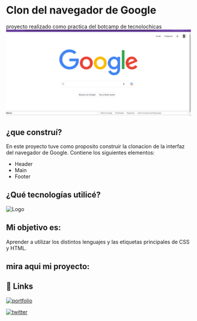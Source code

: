 # Clon del navegador de Google

proyecto realizado como practica del botcamp de tecnolochicas
![Captura Clon Google](cloncap.png)
## ¿que construí?

En este proyecto tuve como proposito construir la clonacion de la interfaz del navegador de Google.
Contiene los siguientes elementos:

* Header
* Main
* Footer

## ¿Qué tecnologías utilicé?

![Logo](https://logodix.com/logo/470216.png)

## Mi objetivo es:

Aprender a utilizar los distintos lenguajes y las etiquetas principales de CSS y HTML.

## mira aqui mi proyecto:

## 🔗 Links
[![portfolio](https://img.shields.io/badge/my_portfolio-000?style=for-the-badge&logo=ko-fi&logoColor=white)](https://clonagoogle.vercel.app/)

[![twitter](https://img.shields.io/badge/twitter-1DA1F2?style=for-the-badge&logo=twitter&logoColor=white)](https://twitter.com/)
